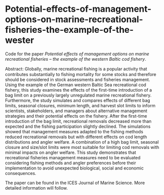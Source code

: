 # Potential-effects-of-management-options-on-marine-recreational-fisheries-the-example-of-the-wester

Code for the paper *Potential effects of management options on marine recreational fisheries – the example of the western Baltic cod fishery*.


Abstract:
Globally, marine recreational ﬁshing is a popular activity that contributes substantially to fishing mortality for some stocks and therefore should be considered in stock assessments and fisheries management. Using the example of the German western Baltic Sea recreational cod fishery, this study examines the effects of the first-time introduction of a bag limit on a previously largely unregulated marine recreational fishery. Furthermore, the study simulates and compares effects of different bag limits, seasonal closures, minimum length, and harvest slot limits to inform scientists, stakeholders, and managers about alternative management strategies and their potential effects on the fishery. After the first-time introduction of the bag limit, recreational removals decreased more than expected and the fishing participation slightly declined. The simulations showed that management measures adapted to the fishing methods reduced recreational removals but with different effects on cod length distributions and angler welfare. A combination of a high bag limit, seasonal closure and size/slot limits were most suitable for limiting cod removals with minimal impacts on angler welfare. This study demonstrates that recreational fisheries management measures need to be evaluated considering fishing methods and angler preferences before their implementation to avoid unexpected biological, social and economic consequences.

The paper can be found in the ICES Journal of Marine Science. More detailed information will follow.
